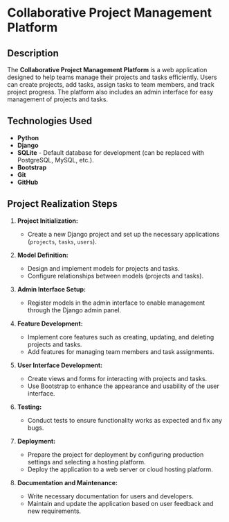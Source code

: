 # Collaborative Project Management Platform

## Description

The **Collaborative Project Management Platform** is a web application designed to help teams manage their projects and tasks efficiently. Users can create projects, add tasks, assign tasks to team members, and track project progress. The platform also includes an admin interface for easy management of projects and tasks.

## Technologies Used

- **Python** 
- **Django** 
- **SQLite** - Default database for development (can be replaced with PostgreSQL, MySQL, etc.).
- **Bootstrap**
- **Git** 
- **GitHub** 
## Project Realization Steps

1. **Project Initialization:**
   - Create a new Django project and set up the necessary applications (`projects`, `tasks`, `users`).

2. **Model Definition:**
   - Design and implement models for projects and tasks.
   - Configure relationships between models (projects and tasks).

3. **Admin Interface Setup:**
   - Register models in the admin interface to enable management through the Django admin panel.

4. **Feature Development:**
   - Implement core features such as creating, updating, and deleting projects and tasks.
   - Add features for managing team members and task assignments.

5. **User Interface Development:**
   - Create views and forms for interacting with projects and tasks.
   - Use Bootstrap to enhance the appearance and usability of the user interface.

6. **Testing:**
   - Conduct tests to ensure functionality works as expected and fix any bugs.

7. **Deployment:**
   - Prepare the project for deployment by configuring production settings and selecting a hosting platform.
   - Deploy the application to a web server or cloud hosting platform.

8. **Documentation and Maintenance:**
   - Write necessary documentation for users and developers.
   - Maintain and update the application based on user feedback and new requirements.
